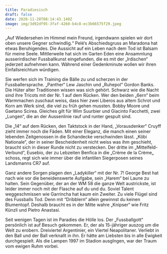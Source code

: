 ```yaml
---
title: Paradiesisch
draft: false
date: 2020-11-28T08:14:43.140Z
image: img/3d92df95-3faf-4260-b4c8-ec3b66575f29.jpeg
---
```

„Auf Wiedersehen im Himmel mein Freund, irgendwann spielen wir dort oben unsere Gegner schwindlig.“ Pelé‘s Abschiedsgruss an Maradona  hat etwas Beruhigendes. Die Aussicht auf ein Leben nach dem Tod ist Balsam für meine Seele. Mittlerweile hat sich im Garten Eden eine Ansammlung ausserirdischer Fussballkunst eingefunden, die es mit der „Irdischen“ jederzeit aufnehmen kann. Während einer Gedenkminute wollen wir ihren Einfallsreichtum würdigen.

Sie werfen sich im Training die Bälle zu und scherzen in der Fussballersprache. „Panther“ Lew Jaschin und „Ruhepol“ Gordon Banks. Die Hüter alter Traditionen wissen was sich gehört. Schwarz wie die Nacht sind ihre Tricots mit der Nr. 1 auf dem Rücken. Wer den beiden „6ern“ beim Warmmachen zuschaut weiss, dass hier zwei Liberos aus altem Schrot und Korn am Werk sind, die viel zu früh gehen mussten. Bobby Moore und Gaetano Scirea. Gleiches gilt für Wim Suurbier und Giacinto Facchetti, zwei „Lungen“, die an der  Aussenlinie rauf und runter gespult sind.

Die „14“ auf dem Rücken, den Taktstock in der Hand, „Vorausdenker“ Cruyff zieht immer noch die Fäden. Mit einer Eleganz, die manch einen seiner lebenden  Zeitgenossen in die Schandecke verschwinden lässt. „Köbi Nationale“, der in seiner Bescheidenheit nicht weiss was ihm geschieht, braucht sich in dieser Runde nicht zu verstecken. Der dritte im „Mittelfeld-Verbund“, Eusebio, der zu Lebzeiten Benfica in die „Crème de la Crème„ schoss, regt sich wie immer über die infantilen Siegerposen seines Landsmanns CR7 auf. 

Ganz andere Sorgen plagen den „Ladykiller“ mit der Nr. 7! George Best hat nach wie vor die beneidenswerte Aufgabe, sein „Harem“ bei Laune zu halten. Sein Gegenüber, der an der WM 58 die ganze Welt austrickste, ist leider immer noch mit der Flasche auf du und du. Soviel Talent weggeschmissen wie Garrincha hat kaum ein Zweiter. Zu viele Flügel sind des Fussballs Tod. Denn mit “Dribblern“ allein gewinnst du keinen Blumentopf. Deshalb braucht es in der Mitte wahre „Knipser“ wie Fritz Künzli und Pietro Anastasi. 

Seit wenigen Tagen ist im Paradies die Hölle los. Der „Fussballgott“ persönlich ist auf Besuch gekommen. Er, der als 15-jähriger auszog um die Welt zu erobern. Dreiviertel Argentinier, ein Viertel Neapolitaner. Verliebt in den Ball und der Ball verknallt in ihn. Er hätte am Liebsten bis in alle Ewigkeit durchgespielt. Als die Lampen 1997 im Stadion ausgIngen, war der Traum vom ewigen Ruhm vorbei.